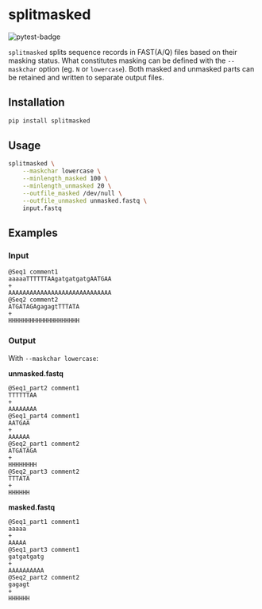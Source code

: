 # splitmasked
![pytest-badge](https://github.com/osthomas/splitmasked/actions/workflows/pytest.yaml/badge.svg)

`splitmasked` splits sequence records in FAST(A/Q) files based on their masking
status. What constitutes masking can be defined with the `--maskchar` option
(eg. `N` or `lowercase`). Both masked and unmasked parts can be retained and
written to separate output files.

## Installation

```bash
pip install splitmasked
```

## Usage

```bash
splitmasked \
    --maskchar lowercase \
    --minlength_masked 100 \
    --minlength_unmasked 20 \
    --outfile_masked /dev/null \
    --outfile_unmasked unmasked.fastq \
    input.fastq
```

## Examples

### Input

```
@Seq1 comment1
aaaaaTTTTTTAAgatgatgatgAATGAA
+
AAAAAAAAAAAAAAAAAAAAAAAAAAAAA
@Seq2 comment2
ATGATAGAgagagtTTTATA
+
HHHHHHHHHHHHHHHHHHHH
```

### Output

With `--maskchar lowercase`:

**unmasked.fastq**

```
@Seq1_part2 comment1
TTTTTTAA
+
AAAAAAAA
@Seq1_part4 comment1
AATGAA
+
AAAAAA
@Seq2_part1 comment2
ATGATAGA
+
HHHHHHHH
@Seq2_part3 comment2
TTTATA
+
HHHHHH
```

**masked.fastq**

```
@Seq1_part1 comment1
aaaaa
+
AAAAA
@Seq1_part3 comment1
gatgatgatg
+
AAAAAAAAAA
@Seq2_part2 comment2
gagagt
+
HHHHHH
```
